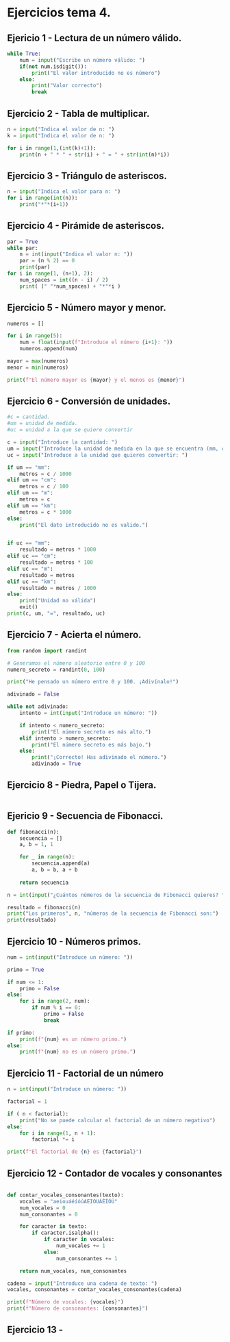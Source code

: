 # Ejercicios tema 4.

## Ejericio 1 - Lectura de un número válido.

```python
while True:
    num = input("Escribe un número válido: ")
    if(not num.isdigit()):
        print("El valor introducido no es número")
    else:
        print("Valor correcto")
        break
```

## Ejercicio 2 - Tabla de multiplicar.

```python
n = input("Indica el valor de n: ")
k = input("Indica el valor de n: ")

for i in range(1,(int(k)+1)):
    print(n + " * " + str(i) + " = " + str(int(n)*i))
```

## Ejercicio 3 - Triángulo de asteriscos.

```python
n = input("Indica el valor para n: ")
for i in range(int(n)):
    print("*"*(i+1))

```

## Ejercicio 4 - Pirámide de asteriscos.

```python
par = True
while par:
    n = int(input("Indica el valor n: "))
    par = (n % 2) == 0
    print(par)
for i in range(1, (n+1), 2):
    num_spaces = int((n - i) / 2)
    print( (" "*num_spaces) + "*"*i )
```

## Ejercicio 5 - Número mayor y menor.

```python
numeros = []

for i in range(5):
    num = float(input(f"Introduce el número {i+1}: "))
    numeros.append(num)

mayor = max(numeros)
menor = min(numeros)

print(f"El número mayor es {mayor} y el menos es {menor}")
```

## Ejercicio 6 - Conversión de unidades.

```python
#c = cantidad.
#um = unidad de medida.
#uc = unidad a la que se quiere convertir

c = input("Introduce la cantidad: ")
um = input("Introduce la unidad de medida en la que se encuentra (mm, cm, m o km): ")
uc = input("Introduce a la unidad que quieres convertir: ")

if um == "mm":
    metros = c / 1000
elif um == "cm":
    metros = c / 100
elif um == "m":
    metros = c
elif um == "km":
    metros = c * 1000
else:
    print("El dato introducido no es valido.")


if uc == "mm":
    resultado = metros * 1000
elif uc == "cm":
    resultado = metros * 100
elif uc == "m":
    resultado = metros
elif uc == "km":
    resultado = metros / 1000
else:
    print("Unidad no válida")
    exit()
print(c, um, "=", resultado, uc)
```

## Ejercicio 7 - Acierta el número.

```python
from random import randint

# Generamos el número aleatorio entre 0 y 100
numero_secreto = randint(0, 100)

print("He pensado un número entre 0 y 100. ¡Adivínalo!")

adivinado = False

while not adivinado:
    intento = int(input("Introduce un número: "))

    if intento < numero_secreto:
        print("El número secreto es más alto.")
    elif intento > numero_secreto:
        print("El número secreto es más bajo.")
    else:
        print("¡Correcto! Has adivinado el número.")
        adivinado = True
```

## Ejercicio 8 - Piedra, Papel o Tijera.
```python
```

## Ejericio 9 - Secuencia de Fibonacci.
```python
def fibonacci(n):
    secuencia = []
    a, b = 1, 1

    for _ in range(n):
        secuencia.append(a)
        a, b = b, a + b
    
    return secuencia

n = int(input("¿Cuántos números de la secuencia de Fibonacci quieres? "))

resultado = fibonacci(n)
print("Los primeros", n, "números de la secuencia de Fibonacci son:")
print(resultado)
```

## Ejercicio 10 - Números primos.

```python
num = int(input("Introduce un número: "))

primo = True

if num <= 1:
    primo = False
else:
    for i in range(2, num):
        if num % i == 0:
            primo = False
            break

if primo:
    print(f"{num} es un número primo.")
else:
    print(f"{num} no es un número primo.")
```

## Ejercicio 11 - Factorial de un número

```python
n = int(input("Introduce un número: "))

factorial = 1

if ( n < factorial):
    print("No se puede calcular el factorial de un número negativo")
else:
    for i in range(1, n + 1):
        factorial *= i

print(f"El factorial de {n} es {factorial}")
```
## Ejercicio 12 - Contador de vocales y consonantes
```python

def contar_vocales_consonantes(texto):
    vocales = "aeiouáéíóúAEIOUÁÉÍÓÚ"
    num_vocales = 0
    num_consonantes = 0

    for caracter in texto:
        if caracter.isalpha():
            if caracter in vocales:
                num_vocales += 1
            else:
                num_consonantes += 1

    return num_vocales, num_consonantes

cadena = input("Introduce una cadena de texto: ")
vocales, consonantes = contar_vocales_consonantes(cadena)

print(f"Número de vocales: {vocales}")
print(f"Número de consonantes: {consonantes}")
```
## Ejercicio 13 - 
